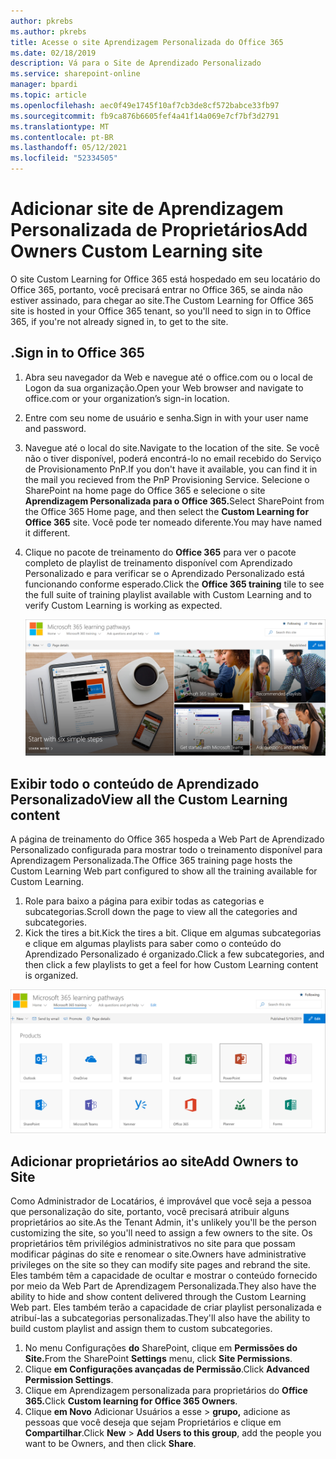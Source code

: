 ```yaml
---
author: pkrebs
ms.author: pkrebs
title: Acesse o site Aprendizagem Personalizada do Office 365
ms.date: 02/18/2019
description: Vá para o Site de Aprendizado Personalizado
ms.service: sharepoint-online
manager: bpardi
ms.topic: article
ms.openlocfilehash: aec0f49e1745f10af7cb3de8cf572babce33fb97
ms.sourcegitcommit: fb9ca876b6605fef4a41f14a069e7cf7bf3d2791
ms.translationtype: MT
ms.contentlocale: pt-BR
ms.lasthandoff: 05/12/2021
ms.locfileid: "52334505"
---
```

# <a name="add-owners-custom-learning-site"></a><span data-ttu-id="adf7b-103">Adicionar site de Aprendizagem Personalizada de Proprietários</span><span class="sxs-lookup"><span data-stu-id="adf7b-103">Add Owners Custom Learning site</span></span>

<span data-ttu-id="adf7b-104">O site Custom Learning for Office 365 está hospedado em seu locatário do Office 365, portanto, você precisará entrar no Office 365, se ainda não estiver assinado, para chegar ao site.</span><span class="sxs-lookup"><span data-stu-id="adf7b-104">The Custom Learning for Office 365 site is hosted in your Office 365 tenant, so you'll need to sign in to Office 365, if you're not already signed in, to get to the site.</span></span> 

## <a name="sign-in-to-office-365"></a><span data-ttu-id="adf7b-105">.</span><span class="sxs-lookup"><span data-stu-id="adf7b-105">Sign in to Office 365</span></span> 

1.  <span data-ttu-id="adf7b-106">Abra seu navegador da Web e navegue até o office.com ou o local de Logon da sua organização.</span><span class="sxs-lookup"><span data-stu-id="adf7b-106">Open your Web browser and navigate to office.com or your organization’s sign-in location.</span></span> 
2.  <span data-ttu-id="adf7b-107">Entre com seu nome de usuário e senha.</span><span class="sxs-lookup"><span data-stu-id="adf7b-107">Sign in with your user name and password.</span></span>
3.  <span data-ttu-id="adf7b-108">Navegue até o local do site.</span><span class="sxs-lookup"><span data-stu-id="adf7b-108">Navigate to the location of the site.</span></span> <span data-ttu-id="adf7b-109">Se você não o tiver disponível, poderá encontrá-lo no email recebido do Serviço de Provisionamento PnP.</span><span class="sxs-lookup"><span data-stu-id="adf7b-109">If you don't have it available, you can find it in the mail you recieved from the PnP Provisioning Service.</span></span> <span data-ttu-id="adf7b-110">Selecione o SharePoint na home page do Office 365 e selecione o site **Aprendizagem Personalizada para o Office 365.**</span><span class="sxs-lookup"><span data-stu-id="adf7b-110">Select SharePoint from the Office 365 Home page, and then select the **Custom Learning for Office 365** site.</span></span> <span data-ttu-id="adf7b-111">Você pode ter nomeado diferente.</span><span class="sxs-lookup"><span data-stu-id="adf7b-111">You may have named it different.</span></span> 
5. <span data-ttu-id="adf7b-112">Clique no pacote de treinamento do **Office 365** para ver o pacote completo de playlist de treinamento disponível com Aprendizado Personalizado e para verificar se o Aprendizado Personalizado está funcionando conforme esperado.</span><span class="sxs-lookup"><span data-stu-id="adf7b-112">Click the **Office 365 training** tile to see the full suite of training playlist available with Custom Learning and to verify Custom Learning is working as expected.</span></span> 

   ![Coleção de fotos que mostram caminhos de aprendizado em uso.](media/cg-goto.png)

## <a name="view-all-the-custom-learning-content"></a><span data-ttu-id="adf7b-114">Exibir todo o conteúdo de Aprendizado Personalizado</span><span class="sxs-lookup"><span data-stu-id="adf7b-114">View all the Custom Learning content</span></span>
<span data-ttu-id="adf7b-115">A página de treinamento do Office 365 hospeda a Web Part de Aprendizado Personalizado configurada para mostrar todo o treinamento disponível para Aprendizagem Personalizada.</span><span class="sxs-lookup"><span data-stu-id="adf7b-115">The Office 365 training page hosts the Custom Learning Web part configured to show all the training available for Custom Learning.</span></span> 

1. <span data-ttu-id="adf7b-116">Role para baixo a página para exibir todas as categorias e subcategorias.</span><span class="sxs-lookup"><span data-stu-id="adf7b-116">Scroll down the page to view all the categories and subcategories.</span></span>
2. <span data-ttu-id="adf7b-117">Kick the tires a bit.</span><span class="sxs-lookup"><span data-stu-id="adf7b-117">Kick the tires a bit.</span></span> <span data-ttu-id="adf7b-118">Clique em algumas subcategorias e clique em algumas playlists para saber como o conteúdo do Aprendizado Personalizado é organizado.</span><span class="sxs-lookup"><span data-stu-id="adf7b-118">Click a few subcategories, and then click a few playlists to get a feel for how Custom Learning content is organized.</span></span> 

![Janela gateways de caminho de aprendizado.](media/cg-gotoall.png)

## <a name="add-owners-to-site"></a><span data-ttu-id="adf7b-120">Adicionar proprietários ao site</span><span class="sxs-lookup"><span data-stu-id="adf7b-120">Add Owners to Site</span></span>
<span data-ttu-id="adf7b-121">Como Administrador de Locatários, é improvável que você seja a pessoa que personalização do site, portanto, você precisará atribuir alguns proprietários ao site.</span><span class="sxs-lookup"><span data-stu-id="adf7b-121">As the Tenant Admin, it's unlikely you'll be the person customizing the site, so you'll need to assign a few owners to the site.</span></span> <span data-ttu-id="adf7b-122">Os proprietários têm privilégios administrativos no site para que possam modificar páginas do site e renomear o site.</span><span class="sxs-lookup"><span data-stu-id="adf7b-122">Owners have administrative privileges on the site so they can modify site pages and rebrand the site.</span></span> <span data-ttu-id="adf7b-123">Eles também têm a capacidade de ocultar e mostrar o conteúdo fornecido por meio da Web Part de Aprendizagem Personalizada.</span><span class="sxs-lookup"><span data-stu-id="adf7b-123">They also have the ability to hide and show content delivered through the Custom Learning Web part.</span></span> <span data-ttu-id="adf7b-124">Eles também terão a capacidade de criar playlist personalizada e atribuí-las a subcategorias personalizadas.</span><span class="sxs-lookup"><span data-stu-id="adf7b-124">They'll also have the ability to build custom playlist and assign them to custom subcategories.</span></span>  

1. <span data-ttu-id="adf7b-125">No menu Configurações **do** SharePoint, clique em **Permissões do Site.**</span><span class="sxs-lookup"><span data-stu-id="adf7b-125">From the SharePoint **Settings** menu, click **Site Permissions**.</span></span>
2. <span data-ttu-id="adf7b-126">Clique **em Configurações avançadas de Permissão**.</span><span class="sxs-lookup"><span data-stu-id="adf7b-126">Click **Advanced Permission Settings**.</span></span>
3. <span data-ttu-id="adf7b-127">Clique em Aprendizagem personalizada para proprietários do **Office 365.**</span><span class="sxs-lookup"><span data-stu-id="adf7b-127">Click **Custom learning for Office 365 Owners**.</span></span>
4. <span data-ttu-id="adf7b-128">Clique **em Novo** Adicionar Usuários a esse  >  **grupo,** adicione as pessoas que você deseja que sejam Proprietários e clique em **Compartilhar**.</span><span class="sxs-lookup"><span data-stu-id="adf7b-128">Click **New** > **Add Users to this group**, add the people you want to be Owners, and then click **Share**.</span></span>

